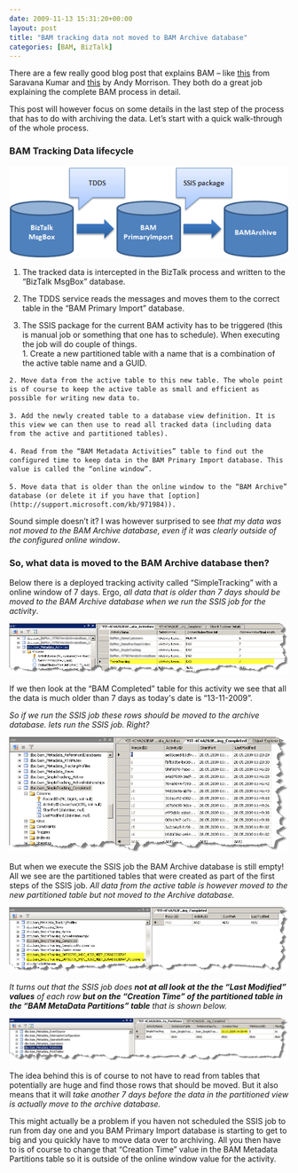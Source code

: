 ```yaml
---
date: 2009-11-13 15:31:20+00:00
layout: post
title: "BAM tracking data not moved to BAM Archive database"
categories: [BAM, BizTalk]
---
```


There are a few really good blog post that explains BAM – like [this](http://blogs.digitaldeposit.net/SARAVANA/post/2009/10/08/BAM-Production-environment-management.aspx) from Saravana Kumar and [this](http://geekswithblogs.net/andym/archive/2009/05/21/132346.aspx) by Andy Morrison. They both do a great job explaining the complete BAM process in detail.

 

This post will however focus on some details in the last step of the process that has to do with archiving the data. Let’s start with a quick walk-through of the whole process.

 

### BAM Tracking Data lifecycle

 

[![image](../assets/2009/11/image_thumb.png)](../assets/2009/11/image3.png)

 

  
  1. The tracked data is intercepted in the BizTalk process and written to the “BizTalk MsgBox” database. 
   
  2. The TDDS service reads the messages and moves them to the correct table in the “BAM Primary Import” database. 
   
  3. The SSIS package for the current BAM activity has to be triggered (this is manual job or something that one has to schedule). When executing the job will do couple of things.             
    1. Create a new partitioned table with a name that is a combination of the active table name and a GUID. 
       
    2. Move data from the active table to this new table. The whole point is of course to keep the active table as small and efficient as possible for writing new data to. 
       
    3. Add the newly created table to a database view definition. It is this view we can then use to read all tracked data (including data from the active and partitioned tables). 
       
    4. Read from the “BAM Metadata Activities” table to find out the configured time to keep data in the BAM Primary Import database. This value is called the “online window”. 
       
    5. Move data that is older than the online window to the “BAM Archive” database (or delete it if you have that [option](http://support.microsoft.com/kb/971984)). 
       
 

Sound simple doesn’t it? I was however surprised to see _that my data was not moved to the BAM Archive database, even if it was clearly outside of the configured online window_.

 

### So, what data is moved to the BAM Archive database then?

 

Below there is a deployed tracking activity called “SimpleTracking” with a online window of 7 days. Ergo, _all data that is older than 7 days should be moved to the BAM Archive database when we run the SSIS job for the activity_.

 

[![image](../assets/2009/11/image_thumb5.png)](../assets/2009/11/image8.png)

 

If we then look at the “BAM Completed” table for this activity we see that all the data is much older than 7 days as today's date is “13-11-2009”.

 

_So if we run the SSIS job these rows should be moved to the archive database. lets run the SSIS job. Right?_

 

[![image](../assets/2009/11/image_thumb6.png)](../assets/2009/11/image9.png)

 

But when we execute the SSIS job the BAM Archive database is still empty! All we see are the partitioned tables that were created as part of the first steps of the SSIS job. _All data from the active table is however moved to the new partitioned table but not moved to the Archive database._

 

[![image](../assets/2009/11/image_thumb7.png)](../assets/2009/11/image10.png)

 

_It turns out that the SSIS job does **not at all look at the the “Last Modified” values** of each row **but on the “Creation Time” of the partitioned table in the “BAM MetaData Partitions” table** that is shown below._

 

[![image](../assets/2009/11/image_thumb8.png)](../assets/2009/11/image11.png)

 

The idea behind this is of course to not have to read from tables that potentially are huge and find those rows that should be moved. But it also means that it will _take another 7 days before the data in the partitioned view is actually move to the archive database._

 

This might actually be a problem if you haven not scheduled the SSIS job to run from day one and you BAM Primary Import database is starting to get to big and you quickly have to move data over to archiving. All you then have to is of course to change that “Creation Time” value in the BAM Metadata Partitions table so it is outside of the online window value for the activity.
